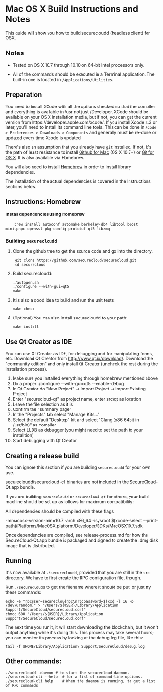 Mac OS X Build Instructions and Notes
====================================
This guide will show you how to build securecloudd (headless client) for OSX.

Notes
-----

* Tested on OS X 10.7 through 10.10 on 64-bit Intel processors only.

* All of the commands should be executed in a Terminal application. The
built-in one is located in `/Applications/Utilities`.

Preparation
-----------

You need to install XCode with all the options checked so that the compiler
and everything is available in /usr not just /Developer. XCode should be
available on your OS X installation media, but if not, you can get the
current version from https://developer.apple.com/xcode/. If you install
Xcode 4.3 or later, you'll need to install its command line tools. This can
be done in `Xcode > Preferences > Downloads > Components` and generally must
be re-done or updated every time Xcode is updated.

There's also an assumption that you already have `git` installed. If
not, it's the path of least resistance to install [Github for Mac](https://mac.github.com/)
(OS X 10.7+) or
[Git for OS X](https://code.google.com/p/git-osx-installer/). It is also
available via Homebrew.

You will also need to install [Homebrew](http://brew.sh) in order to install library
dependencies.

The installation of the actual dependencies is covered in the Instructions
sections below.

Instructions: Homebrew
----------------------

#### Install dependencies using Homebrew

        brew install autoconf automake berkeley-db4 libtool boost miniupnpc openssl pkg-config protobuf qt5 libzmq

### Building `securecloudd`

1. Clone the github tree to get the source code and go into the directory.

        git clone https://github.com/securecloud/securecloud.git
        cd securecloud

2.  Build securecloudd:

        ./autogen.sh
        ./configure --with-gui=qt5
        make

3.  It is also a good idea to build and run the unit tests:

        make check

4.  (Optional) You can also install securecloudd to your path:

        make install

Use Qt Creator as IDE
------------------------
You can use Qt Creator as IDE, for debugging and for manipulating forms, etc.
Download Qt Creator from http://www.qt.io/download/. Download the "community edition" and only install Qt Creator (uncheck the rest during the installation process).

1. Make sure you installed everything through homebrew mentioned above
2. Do a proper ./configure --with-gui=qt5 --enable-debug
3. In Qt Creator do "New Project" -> Import Project -> Import Existing Project
4. Enter "securecloud-qt" as project name, enter src/qt as location
5. Leave the file selection as it is
6. Confirm the "summary page"
7. In the "Projects" tab select "Manage Kits..."
8. Select the default "Desktop" kit and select "Clang (x86 64bit in /usr/bin)" as compiler
9. Select LLDB as debugger (you might need to set the path to your installtion)
10. Start debugging with Qt Creator

Creating a release build
------------------------
You can ignore this section if you are building `securecloudd` for your own use.

securecloudd/securecloud-cli binaries are not included in the SecureCloud-Qt.app bundle.

If you are building `securecloudd` or `securecloud-qt` for others, your build machine should be set up
as follows for maximum compatibility:

All dependencies should be compiled with these flags:

 -mmacosx-version-min=10.7
 -arch x86_64
 -isysroot $(xcode-select --print-path)/Platforms/MacOSX.platform/Developer/SDKs/MacOSX10.7.sdk

Once dependencies are compiled, see release-process.md for how the SecureCloud-Qt.app
bundle is packaged and signed to create the .dmg disk image that is distributed.

Running
-------

It's now available at `./securecloudd`, provided that you are still in the `src`
directory. We have to first create the RPC configuration file, though.

Run `./securecloudd` to get the filename where it should be put, or just try these
commands:

    echo -e "rpcuser=securecloudrpc\nrpcpassword=$(xxd -l 16 -p /dev/urandom)" > "/Users/${USER}/Library/Application Support/SecureCloud/securecloud.conf"
    chmod 600 "/Users/${USER}/Library/Application Support/SecureCloud/securecloud.conf"

The next time you run it, it will start downloading the blockchain, but it won't
output anything while it's doing this. This process may take several hours;
you can monitor its process by looking at the debug.log file, like this:

    tail -f $HOME/Library/Application\ Support/SecureCloud/debug.log

Other commands:
-------

    ./securecloudd -daemon # to start the securecloud daemon.
    ./securecloud-cli --help  # for a list of command-line options.
    ./securecloud-cli help    # When the daemon is running, to get a list of RPC commands
